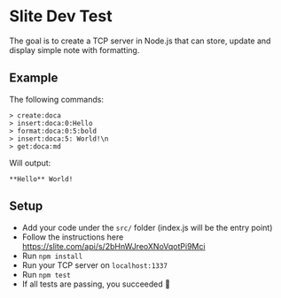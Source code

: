 # Slite Dev Test
The goal is to create a TCP server in Node.js that can store, update and display simple note with formatting.

## Example
The following commands:
```
> create:doca
> insert:doca:0:Hello
> format:doca:0:5:bold
> insert:doca:5: World!\n
> get:doca:md
```

Will output:
```
**Hello** World!

```

## Setup
* Add your code under the `src/` folder (index.js will be the entry point)
* Follow the instructions here https://slite.com/api/s/2bHnWJreoXNoVqotPi9Mci
* Run `npm install`
* Run your TCP server on `localhost:1337`
* Run `npm test`
* If all tests are passing, you succeeded 👏